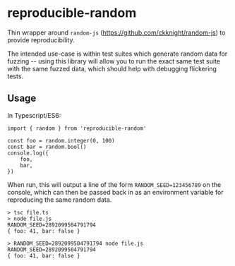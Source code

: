 # reproducible-random

Thin wrapper around `random-js` (https://github.com/ckknight/random-js) to provide reproducibility.

The intended use-case is within test suites which generate random data for fuzzing -- using this library will allow you to run the exact same test suite with the same fuzzed data, which should help with debugging flickering tests.

## Usage

In Typescript/ES6:

```
import { random } from 'reproducible-random'

const foo = random.integer(0, 100)
const bar = random.bool()
console.log({
    foo,
    bar,
})
```

When run, this will output a line of the form `RANDOM_SEED=123456789` on the console, which can then be passed back in as an environment variable for reproducing the same random data.

```
> tsc file.ts
> node file.js
RANDOM_SEED=2892099504791794
{ foo: 41, bar: false }
```

```
> RANDOM_SEED=2892099504791794 node file.js
RANDOM_SEED=2892099504791794
{ foo: 41, bar: false }
```
